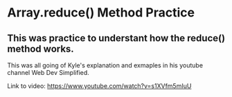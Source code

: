 # Array.reduce() Method Practice

## This was practice to understant how the reduce() method works.

This was all going of Kyle's explanation and exmaples in his youtube channel Web Dev Simplified.

Link to video: https://www.youtube.com/watch?v=s1XVfm5mIuU
